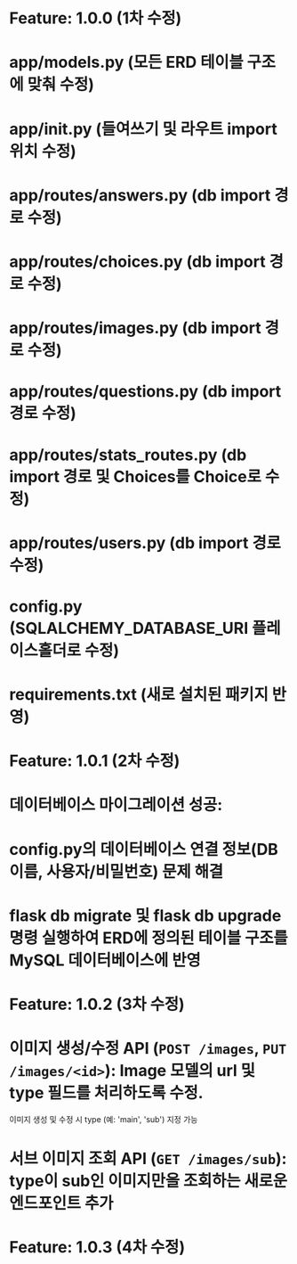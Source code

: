 # Feature: 1.0.0 (1차 수정)

# app/models.py (모든 ERD 테이블 구조에 맞춰 수정)
# app/__init__.py (들여쓰기 및 라우트 import 위치 수정)
# app/routes/answers.py (db import 경로 수정)
# app/routes/choices.py (db import 경로 수정)
# app/routes/images.py (db import 경로 수정)
# app/routes/questions.py (db import 경로 수정)
# app/routes/stats_routes.py (db import 경로 및 Choices를 Choice로 수정)
# app/routes/users.py (db import 경로 수정)
# config.py (SQLALCHEMY_DATABASE_URI 플레이스홀더로 수정)
# requirements.txt (새로 설치된 패키지 반영)

# Feature: 1.0.1 (2차 수정)
# 데이터베이스 마이그레이션 성공:
# config.py의 데이터베이스 연결 정보(DB 이름, 사용자/비밀번호) 문제 해결
# flask db migrate 및 flask db upgrade 명령 실행하여 ERD에 정의된 테이블 구조를 MySQL 데이터베이스에 반영

# Feature: 1.0.2 (3차 수정)
# 이미지 생성/수정 API (`POST /images`, `PUT /images/<id>`): Image 모델의 url 및 type 필드를 처리하도록 수정. 
이미지 생성 및 수정 시 type (예: 'main', 'sub') 지정 가능
# 서브 이미지 조회 API (`GET /images/sub`): type이 sub인 이미지만을 조회하는 새로운 엔드포인트 추가

# Feature: 1.0.3 (4차 수정)